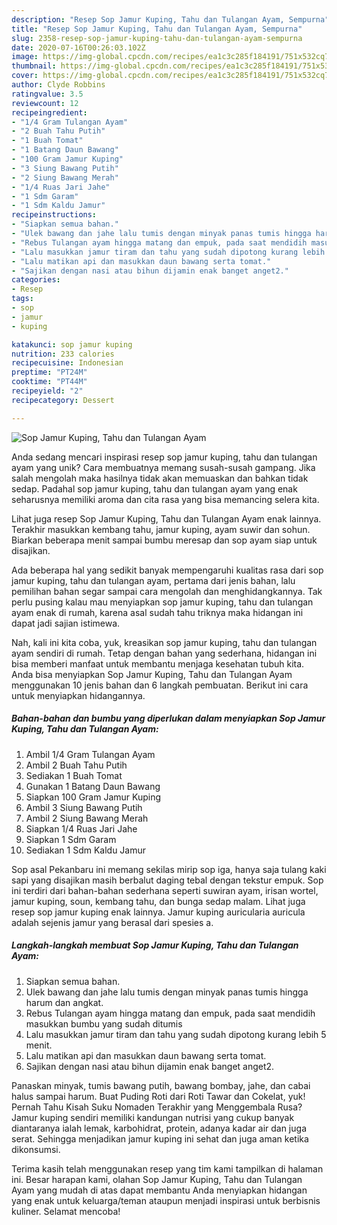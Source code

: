 ```yaml
---
description: "Resep Sop Jamur Kuping, Tahu dan Tulangan Ayam, Sempurna"
title: "Resep Sop Jamur Kuping, Tahu dan Tulangan Ayam, Sempurna"
slug: 2358-resep-sop-jamur-kuping-tahu-dan-tulangan-ayam-sempurna
date: 2020-07-16T00:26:03.102Z
image: https://img-global.cpcdn.com/recipes/ea1c3c285f184191/751x532cq70/sop-jamur-kuping-tahu-dan-tulangan-ayam-foto-resep-utama.jpg
thumbnail: https://img-global.cpcdn.com/recipes/ea1c3c285f184191/751x532cq70/sop-jamur-kuping-tahu-dan-tulangan-ayam-foto-resep-utama.jpg
cover: https://img-global.cpcdn.com/recipes/ea1c3c285f184191/751x532cq70/sop-jamur-kuping-tahu-dan-tulangan-ayam-foto-resep-utama.jpg
author: Clyde Robbins
ratingvalue: 3.5
reviewcount: 12
recipeingredient:
- "1/4 Gram Tulangan Ayam"
- "2 Buah Tahu Putih"
- "1 Buah Tomat"
- "1 Batang Daun Bawang"
- "100 Gram Jamur Kuping"
- "3 Siung Bawang Putih"
- "2 Siung Bawang Merah"
- "1/4 Ruas Jari Jahe"
- "1 Sdm Garam"
- "1 Sdm Kaldu Jamur"
recipeinstructions:
- "Siapkan semua bahan."
- "Ulek bawang dan jahe lalu tumis dengan minyak panas tumis hingga harum dan angkat."
- "Rebus Tulangan ayam hingga matang dan empuk, pada saat mendidih masukkan bumbu yang sudah ditumis"
- "Lalu masukkan jamur tiram dan tahu yang sudah dipotong kurang lebih 5 menit."
- "Lalu matikan api dan masukkan daun bawang serta tomat."
- "Sajikan dengan nasi atau bihun dijamin enak banget anget2."
categories:
- Resep
tags:
- sop
- jamur
- kuping

katakunci: sop jamur kuping 
nutrition: 233 calories
recipecuisine: Indonesian
preptime: "PT24M"
cooktime: "PT44M"
recipeyield: "2"
recipecategory: Dessert

---
```



![Sop Jamur Kuping, Tahu dan Tulangan Ayam](https://img-global.cpcdn.com/recipes/ea1c3c285f184191/751x532cq70/sop-jamur-kuping-tahu-dan-tulangan-ayam-foto-resep-utama.jpg)

Anda sedang mencari inspirasi resep sop jamur kuping, tahu dan tulangan ayam yang unik? Cara membuatnya memang susah-susah gampang. Jika salah mengolah maka hasilnya tidak akan memuaskan dan bahkan tidak sedap. Padahal sop jamur kuping, tahu dan tulangan ayam yang enak seharusnya memiliki aroma dan cita rasa yang bisa memancing selera kita.

Lihat juga resep Sop Jamur Kuping, Tahu dan Tulangan Ayam enak lainnya. Terakhir masukkan kembang tahu, jamur kuping, ayam suwir dan sohun. Biarkan beberapa menit sampai bumbu meresap dan sop ayam siap untuk disajikan.

Ada beberapa hal yang sedikit banyak mempengaruhi kualitas rasa dari sop jamur kuping, tahu dan tulangan ayam, pertama dari jenis bahan, lalu pemilihan bahan segar sampai cara mengolah dan menghidangkannya. Tak perlu pusing kalau mau menyiapkan sop jamur kuping, tahu dan tulangan ayam enak di rumah, karena asal sudah tahu triknya maka hidangan ini dapat jadi sajian istimewa.


Nah, kali ini kita coba, yuk, kreasikan sop jamur kuping, tahu dan tulangan ayam sendiri di rumah. Tetap dengan bahan yang sederhana, hidangan ini bisa memberi manfaat untuk membantu menjaga kesehatan tubuh kita. Anda bisa menyiapkan Sop Jamur Kuping, Tahu dan Tulangan Ayam menggunakan 10 jenis bahan dan 6 langkah pembuatan. Berikut ini cara untuk menyiapkan hidangannya.

<!--inarticleads1-->

##### Bahan-bahan dan bumbu yang diperlukan dalam menyiapkan Sop Jamur Kuping, Tahu dan Tulangan Ayam:

1. Ambil 1/4 Gram Tulangan Ayam
1. Ambil 2 Buah Tahu Putih
1. Sediakan 1 Buah Tomat
1. Gunakan 1 Batang Daun Bawang
1. Siapkan 100 Gram Jamur Kuping
1. Ambil 3 Siung Bawang Putih
1. Ambil 2 Siung Bawang Merah
1. Siapkan 1/4 Ruas Jari Jahe
1. Siapkan 1 Sdm Garam
1. Sediakan 1 Sdm Kaldu Jamur


Sop asal Pekanbaru ini memang sekilas mirip sop iga, hanya saja tulang kaki sapi yang disajikan masih berbalut daging tebal dengan tekstur empuk. Sop ini terdiri dari bahan-bahan sederhana seperti suwiran ayam, irisan wortel, jamur kuping, soun, kembang tahu, dan bunga sedap malam. Lihat juga resep sop jamur kuping enak lainnya. Jamur kuping auricularia auricula adalah sejenis jamur yang berasal dari spesies a. 

<!--inarticleads2-->

##### Langkah-langkah membuat Sop Jamur Kuping, Tahu dan Tulangan Ayam:

1. Siapkan semua bahan.
1. Ulek bawang dan jahe lalu tumis dengan minyak panas tumis hingga harum dan angkat.
1. Rebus Tulangan ayam hingga matang dan empuk, pada saat mendidih masukkan bumbu yang sudah ditumis
1. Lalu masukkan jamur tiram dan tahu yang sudah dipotong kurang lebih 5 menit.
1. Lalu matikan api dan masukkan daun bawang serta tomat.
1. Sajikan dengan nasi atau bihun dijamin enak banget anget2.


Panaskan minyak, tumis bawang putih, bawang bombay, jahe, dan cabai halus sampai harum. Buat Puding Roti dari Roti Tawar dan Cokelat, yuk! Pernah Tahu Kisah Suku Nomaden Terakhir yang Menggembala Rusa? Jamur kuping sendiri memiliki kandungan nutrisi yang cukup banyak diantaranya ialah lemak, karbohidrat, protein, adanya kadar air dan juga serat. Sehingga menjadikan jamur kuping ini sehat dan juga aman ketika dikonsumsi. 

Terima kasih telah menggunakan resep yang tim kami tampilkan di halaman ini. Besar harapan kami, olahan Sop Jamur Kuping, Tahu dan Tulangan Ayam yang mudah di atas dapat membantu Anda menyiapkan hidangan yang enak untuk keluarga/teman ataupun menjadi inspirasi untuk berbisnis kuliner. Selamat mencoba!
